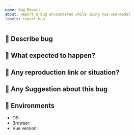 ```yaml
---
name: Bug Report
about: Report a bug encountered while using vue-use-modal
labels: report-bug
---
```


## 📌 Describe bug

## 📌 What expected to happen?

## 📌 Any reproduction link or situation?

## 📌 Any Suggestion about this bug

## 📌 Environments

- OS:
- Browser:
- Vue version:
